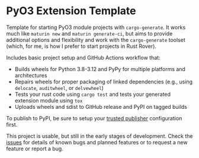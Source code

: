 # PyO3 Extension Template

Template for starting PyO3 module projects with `cargo-generate`. It works much like `maturin new` and `maturin generate-ci`, 
but aims to provide additional options and flexibility and work with the `cargo-generate` toolset (which, for me, is how I prefer to start projects in Rust Rover).

Includes basic project setup and GitHub Actions workflow that:

- Builds wheels for Python 3.8-3.12 and PyPy for multiple platforms and architectures
- Repairs wheels for proper packaging of linked dependencies (e.g., using `delocate`, `auditwheel`, or `delvewheel`)
- Tests your rust code using `cargo test` and tests your generated extension module using `tox`
- Uploads wheels and sdist to GitHub release and PyPI on tagged builds

To publish to PyPI, be sure to setup your [trusted publisher](https://docs.pypi.org/trusted-publishers/) configuration 
first.

This project is usable, but still in the early stages of development. Check the [issues](https://github.com/spyoungtech/pyo3-extension-template/issues) for 
details of known bugs and planned features or to request a new feature or report a bug.
